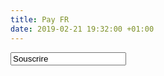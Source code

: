 ```yaml
---
title: Pay FR
date: 2019-02-21 19:32:00 +01:00
---
```


<form action="https://www.paypal.com/cgi-bin/webscr" method="post" target="_top">
<input type="hidden" name="cmd" value="_s-xclick">
<input type="hidden" name="hosted_button_id" value="AXQG8TSJJ3YN8">
<input type="text" border="0" name="submit" value="Souscrire">
<img alt="" border="0" src="https://www.paypalobjects.com/fr_FR/i/scr/pixel.gif" width="1" height="1">
</form>
